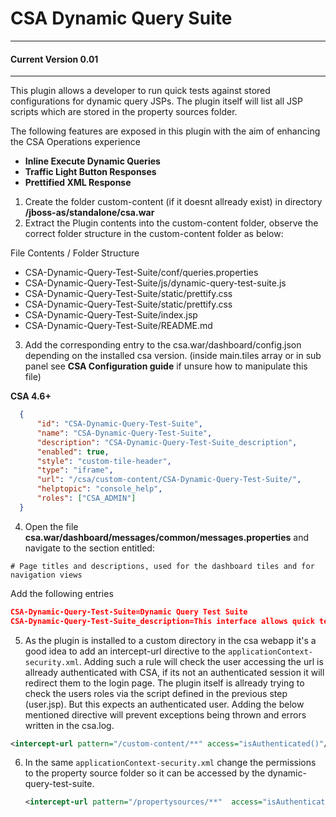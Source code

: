
#  CSA Dynamic Query Suite

---
####  Current Version 0.01
----

This plugin allows a developer to run quick tests against stored configurations for dynamic query JSPs.
The plugin itself will list all JSP scripts which are stored in the property sources folder.

The following features are exposed in this plugin with the aim of enhancing the CSA Operations experience
- __Inline Execute Dynamic Queries__
- __Traffic Light Button Responses__
- __Prettified XML Response__

1. Create the folder custom-content (if it doesnt allready exist) in directory **<CSAHOME>/jboss-as/standalone/csa.war**
2. Extract the Plugin contents into the custom-content folder, observe the correct folder structure in the custom-content folder as below:

 File Contents / Folder Structure

 + CSA-Dynamic-Query-Test-Suite/conf/queries.properties
 + CSA-Dynamic-Query-Test-Suite/js/dynamic-query-test-suite.js
 + CSA-Dynamic-Query-Test-Suite/static/prettify.css
 + CSA-Dynamic-Query-Test-Suite/static/prettify.css
 + CSA-Dynamic-Query-Test-Suite/index.jsp
 + CSA-Dynamic-Query-Test-Suite/README.md

3. Add the corresponding entry to the csa.war/dashboard/config.json depending on the installed csa version.
  (inside main.tiles array or in sub panel see **CSA Configuration guide** if unsure how to manipulate this file)

  **CSA 4.6+**
  ```JSON
  	{
  		"id": "CSA-Dynamic-Query-Test-Suite",
  		"name": "CSA-Dynamic-Query-Test-Suite",
  		"description": "CSA-Dynamic-Query-Test-Suite_description",
  		"enabled": true,
  		"style": "custom-tile-header",
  		"type": "iframe",
  		"url": "/csa/custom-content/CSA-Dynamic-Query-Test-Suite/",
  		"helptopic": "console_help",
  		"roles": ["CSA_ADMIN"]
  	}
  ```

4. Open the file **csa.war/dashboard/messages/common/messages.properties** and navigate to the section entitled:
  ```
  # Page titles and descriptions, used for the dashboard tiles and for navigation views
  ```
  Add the following entries

  ```JSON
  CSA-Dynamic-Query-Test-Suite=Dynamic Query Test Suite
  CSA-Dynamic-Query-Test-Suite_description=This interface allows quick tests of dynamic queries
  ```

5. As the plugin is installed to a custom directory in the csa webapp it's a good idea to add an intercept-url directive to the ```applicationContext-security.xml```. Adding such a rule will check the user accessing the url is allready authenticated with CSA, if its not an authenticated session it will redirect them to the login page.
The plugin itself is allready trying to check the users roles via the script defined in the previous step (user.jsp). But this expects an authenticated user. Adding the below mentioned directive will prevent exceptions being thrown and errors written in the csa.log.
  ```xml
  <intercept-url pattern="/custom-content/**" access="isAuthenticated()"/>
  ```

6. In the same ```applicationContext-security.xml``` change the permissions to the property source folder so it can be accessed by the dynamic-query-test-suite.
    ```xml
    <intercept-url pattern="/propertysources/**"  access="isAuthenticated()"/>
    ```
